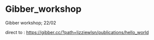 # Gibber_workshop
Gibber workshop; 22/02 


direct to : https://gibber.cc/?path=lizziewlsn/publications/hello_world
